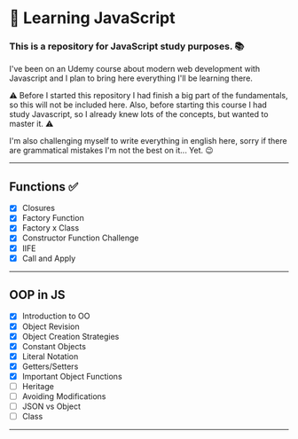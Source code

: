 # 🌱 Learning JavaScript 
### This is a repository for JavaScript study purposes. 📚

I've been on an Udemy course about modern web development with Javascript and I plan to bring here everything I'll be learning there.

⚠ Before I started this repository I had finish a big part of the fundamentals, so this will not be included here. Also, before starting this course I had study Javascript, so I already knew lots of the concepts, but wanted to master it. ⚠

I'm also challenging myself to write everything in english here, sorry if there are grammatical mistakes I'm not the best on it... Yet. 😉

---
## Functions ✅
- [x] Closures
- [x] Factory Function
- [x] Factory x Class
- [x] Constructor Function Challenge
- [x] IIFE
- [x] Call and Apply
---
## OOP in JS
- [x] Introduction to OO
- [x] Object Revision
- [x] Object Creation Strategies
- [x] Constant Objects
- [x] Literal Notation
- [x] Getters/Setters
- [x] Important Object Functions 
- [ ] Heritage
- [ ] Avoiding Modifications 
- [ ] JSON vs Object 
- [ ] Class

---
